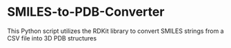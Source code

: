 # SMILES-to-PDB-Converter
This Python script utilizes the RDKit library to convert SMILES strings from a CSV file into 3D PDB structures

